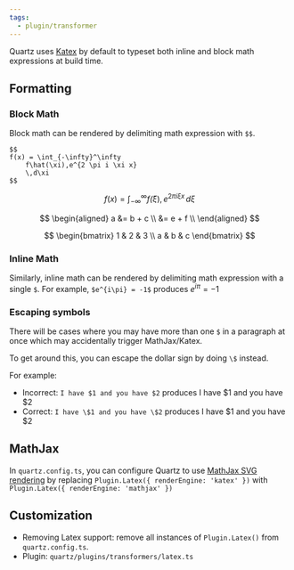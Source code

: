```yaml
---
tags:
  - plugin/transformer
---
```


Quartz uses [Katex](https://katex.org/) by default to typeset both inline and block math expressions at build time.

## Formatting

### Block Math

Block math can be rendered by delimiting math expression with `$$`.

```
$$
f(x) = \int_{-\infty}^\infty
    f\hat(\xi),e^{2 \pi i \xi x}
    \,d\xi
$$
```

$$
f(x) = \int_{-\infty}^\infty
    f\hat(\xi),e^{2 \pi i \xi x}
    \,d\xi
$$

$$
\begin{aligned}
a &= b + c \\ &= e + f \\
\end{aligned}
$$

$$
\begin{bmatrix}
1 & 2 & 3 \\
a & b & c
\end{bmatrix}
$$

### Inline Math

Similarly, inline math can be rendered by delimiting math expression with a single `$`. For example, `$e^{i\pi} = -1$` produces $e^{i\pi} = -1$

### Escaping symbols

There will be cases where you may have more than one `$` in a paragraph at once which may accidentally trigger MathJax/Katex.

To get around this, you can escape the dollar sign by doing `\$` instead.

For example:

- Incorrect: `I have $1 and you have $2` produces I have $1 and you have $2
- Correct: `I have \$1 and you have \$2` produces I have \$1 and you have \$2

## MathJax

In `quartz.config.ts`, you can configure Quartz to use [MathJax SVG rendering](https://docs.mathjax.org/en/latest/output/svg.html) by replacing `Plugin.Latex({ renderEngine: 'katex' })` with `Plugin.Latex({ renderEngine: 'mathjax' })`

## Customization

- Removing Latex support: remove all instances of `Plugin.Latex()` from `quartz.config.ts`.
- Plugin: `quartz/plugins/transformers/latex.ts`
